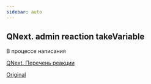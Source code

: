```yaml
---
sidebar: auto
---
```


## QNext. admin reaction takeVariable

В процессе написания



[QNext. Перечень реакции](/docs-test/ph/reactions)

[Original](https://telegra.ph/QNext-admin-reaction-takeVariable-05-13)